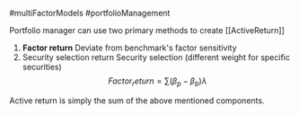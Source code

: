 #multiFactorModels #portfolioManagement 

Portfolio manager can use two primary methods to create [[ActiveReturn]]
1. **Factor return**
	   Deviate from benchmark's factor sensitivity 
2. Security selection return 
	   Security selection (different weight for specific securities)
		$$
		Factor_return = \sum (\beta_p - \beta_b)\lambda
	$$

Active return is simply the sum of the above mentioned components. 
